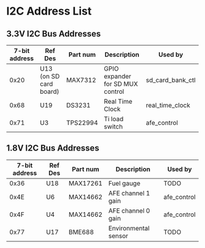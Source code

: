 # I2C Address List

## 3.3V I2C Bus Addresses

| 7-bit address | Ref Des | Part num | Description | Used by |
|---|---|---|---|---|
| 0x20 | U13 (on SD card board) | MAX7312 | GPIO expander for SD MUX control | sd_card_bank_ctl |
| 0x68 | U19 | DS3231 | Real Time Clock |  real_time_clock |
| 0x71 | U3 | TPS22994 | Ti load switch |  afe_control |

## 1.8V I2C Bus Addresses

| 7-bit address | Ref Des | Part num | Description | Used by |
|---|---|---|---|---|
| 0x36 | U18 | MAX17261 | Fuel gauge | TODO |
| 0x4E | U6 | MAX14662 | AFE channel 1 gain | afe_control |
| 0x4F | U4 | MAX14662 | AFE channel 0 gain | afe_control |
| 0x77 | U17 | BME688 | Environmental sensor | TODO |
